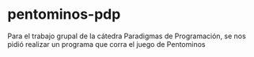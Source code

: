 # pentominos-pdp
Para el trabajo grupal de la cátedra Paradigmas de Programación, se nos pidió realizar un programa que corra el juego de Pentominos
